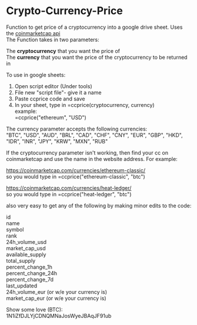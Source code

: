 # Crypto-Currency-Price
Function to get price of a cryptocurrency into a google drive sheet. Uses the [coinmarketcap api](https://coinmarketcap.com/api/)  
The Function takes in two parameters:  

The **cryptocurrency** that you want the price of  
The **currency** that you want the price of the cryptocurrency to be returned in

To use in google sheets:

1. Open script editor (Under tools)
2. File new "script file"- give it a name
3. Paste ccprice code and save
4. In your sheet, type in =ccprice(cryptocurrency, currency)  
   example:   
   =ccprice("ethereum", "USD")  

   
The currency parameter accepts the following currencies:  
"BTC", "USD", "AUD", "BRL", "CAD", "CHF", "CNY", "EUR", "GBP", "HKD", "IDR", "INR", "JPY", "KRW", "MXN", "RUB"   

If the cryptocurrency parameter isn't working, then find your cc on coinmarketcap and use the name in the website address. For example:

https://coinmarketcap.com/currencies/ethereum-classic/  
so you would type in =ccprice("ethereum-classic", "btc")

https://coinmarketcap.com/currencies/heat-ledger/  
so you would type in =ccprice("heat-ledger", "btc")

also very easy to get any of the following by making  minor edits to the code:

id  
name  
symbol  
rank  
24h_volume_usd  
market_cap_usd  
available_supply  
total_supply  
percent_change_1h  
percent_change_24h  
percent_change_7d  
last_updated  
24h_volume_eur (or w/e your currency is)  
market_cap_eur (or w/e your currency is)

Show some love (BTC):  
1N1iZfDJLYjCDNQMNaJosWyeJBAqJF91ub

 
